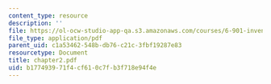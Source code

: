 ```yaml
---
content_type: resource
description: ''
file: https://ol-ocw-studio-app-qa.s3.amazonaws.com/courses/6-901-inventions-and-patents-fall-2005/b177493971f4cf610c7fb3f718e94f4e_chapter2.pdf
file_type: application/pdf
parent_uid: c1a53462-548b-db76-c21c-3fbf19287e83
resourcetype: Document
title: chapter2.pdf
uid: b1774939-71f4-cf61-0c7f-b3f718e94f4e
---
```

